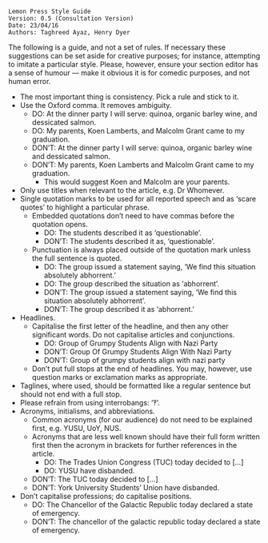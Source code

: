     Lemon Press Style Guide
    Version: 0.5 (Consultation Version)
    Date: 23/04/16
    Authors: Taghreed Ayaz, Henry Dyer

The following is a guide, and not a set of rules. If necessary these suggestions can be set aside for creative purposes; for instance, attempting to imitate a particular style. Please, however, ensure your section editor has a sense of humour — make it obvious it is for comedic purposes, and not human error.

* The most important thing is consistency. Pick a rule and stick to it.
* Use the Oxford comma. It removes ambiguity.
    - DO: At the dinner party I will serve: quinoa, organic barley wine, and dessicated salmon.
    - DO: My parents, Koen Lamberts, and Malcolm Grant came to my graduation.
    - DON’T: At the dinner party I will serve: quinoa, organic barley wine and dessicated salmon. 
    - DON’T: My parents, Koen Lamberts and Malcolm Grant came to my graduation. 
        - This would suggest Koen and Malcolm are your parents.
* Only use titles when relevant to the article, e.g. Dr Whomever.
* Single quotation marks to be used for all reported speech and as ‘scare quotes’ to highlight a particular phrase.
    - Embedded quotations don’t need to have commas before the quotation opens.
        - DO: The students described it as ‘questionable’.
        - DON’T: The students described it as, ‘questionable’.
    - Punctuation is always placed outside of the quotation mark unless the full sentence is quoted.
        + DO: The group issued a statement saying, ‘We find this situation absolutely abhorrent.’
        + DO: The group described the situation as ‘abhorrent’.
        + DON’T: The group issued a statement saying, ‘We find this situation absolutely abhorrent’.
        + DON’T: The group described it as ‘abhorrent.’
* Headlines.
    * Capitalise the first letter of the headline, and then any other significant words. Do not capitalise articles and conjunctions. 
        + DO: Group of Grumpy Students Align with Nazi Party
        + DON’T: Group Of Grumpy Students Align With Nazi Party
        + DON’T: Group of grumpy students align with nazi party
    * Don’t put full stops at the end of headlines. You may, however, use question marks or exclamation marks as appropriate.
* Taglines, where used, should be formatted like a regular sentence but should not end with a full stop.
* Please refrain from using interrobangs: ‘‽’.
* Acronyms, initialisms, and abbreviations.
    - Common acronyms (for our audience) do not need to be explained first, e.g. YUSU, UoY, NUS.
    - Acronyms that are less well known should have their full form written first then the acronym in brackets for further references in the article.
        + DO: The Trades Union Congress (TUC) today decided to [...]
        + DO: YUSU have disbanded.
    - DON’T: The TUC today decided to [...]
    - DON’T: York University Students’ Union have disbanded.
* Don’t capitalise professions; do capitalise positions.
    - DO:  The Chancellor of the Galactic Republic today declared a state of emergency.
    - DON’T: The chancellor of the galactic republic today declared a state of emergency.